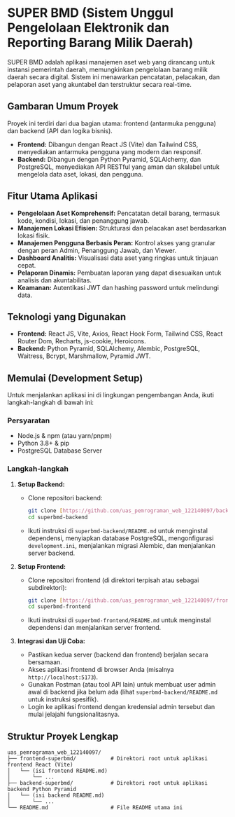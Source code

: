 # SUPER BMD (Sistem Unggul Pengelolaan Elektronik dan Reporting Barang Milik Daerah)

SUPER BMD adalah aplikasi manajemen aset web yang dirancang untuk instansi pemerintah daerah, memungkinkan pengelolaan barang milik daerah secara digital. Sistem ini menawarkan pencatatan, pelacakan, dan pelaporan aset yang akuntabel dan terstruktur secara real-time.

## Gambaran Umum Proyek

Proyek ini terdiri dari dua bagian utama: frontend (antarmuka pengguna) dan backend (API dan logika bisnis).

* **Frontend:** Dibangun dengan React JS (Vite) dan Tailwind CSS, menyediakan antarmuka pengguna yang modern dan responsif.
* **Backend:** Dibangun dengan Python Pyramid, SQLAlchemy, dan PostgreSQL, menyediakan API RESTful yang aman dan skalabel untuk mengelola data aset, lokasi, dan pengguna.

## Fitur Utama Aplikasi

* **Pengelolaan Aset Komprehensif:** Pencatatan detail barang, termasuk kode, kondisi, lokasi, dan penanggung jawab.
* **Manajemen Lokasi Efisien:** Strukturasi dan pelacakan aset berdasarkan lokasi fisik.
* **Manajemen Pengguna Berbasis Peran:** Kontrol akses yang granular dengan peran Admin, Penanggung Jawab, dan Viewer.
* **Dashboard Analitis:** Visualisasi data aset yang ringkas untuk tinjauan cepat.
* **Pelaporan Dinamis:** Pembuatan laporan yang dapat disesuaikan untuk analisis dan akuntabilitas.
* **Keamanan:** Autentikasi JWT dan hashing password untuk melindungi data.

## Teknologi yang Digunakan

* **Frontend:** React JS, Vite, Axios, React Hook Form, Tailwind CSS, React Router Dom, Recharts, js-cookie, Heroicons.
* **Backend:** Python Pyramid, SQLAlchemy, Alembic, PostgreSQL, Waitress, Bcrypt, Marshmallow, Pyramid JWT.

## Memulai (Development Setup)

Untuk menjalankan aplikasi ini di lingkungan pengembangan Anda, ikuti langkah-langkah di bawah ini:

### Persyaratan

* Node.js & npm (atau yarn/pnpm)
* Python 3.8+ & pip
* PostgreSQL Database Server

### Langkah-langkah

1.  **Setup Backend:**
    * Clone repositori backend:
        ```bash
        git clone [https://github.com/uas_pemrograman_web_122140097/backend-superbmd.git](https://github.com/uas_pemrograman_web_122140097/backend-superbmd.git)
        cd superbmd-backend
        ```
    * Ikuti instruksi di `superbmd-backend/README.md` untuk menginstal dependensi, menyiapkan database PostgreSQL, mengonfigurasi `development.ini`, menjalankan migrasi Alembic, dan menjalankan server backend.

2.  **Setup Frontend:**
    * Clone repositori frontend (di direktori terpisah atau sebagai subdirektori):
        ```bash
        git clone [https://github.com/uas_pemrograman_web_122140097/frontend-superbmd.git](https://github.com/uas_pemrograman_web_122140097/frontend-superbmd.git)
        cd superbmd-frontend
        ```
    * Ikuti instruksi di `superbmd-frontend/README.md` untuk menginstal dependensi dan menjalankan server frontend.

3.  **Integrasi dan Uji Coba:**
    * Pastikan kedua server (backend dan frontend) berjalan secara bersamaan.
    * Akses aplikasi frontend di browser Anda (misalnya `http://localhost:5173`).
    * Gunakan Postman (atau tool API lain) untuk membuat user admin awal di backend jika belum ada (lihat `superbmd-backend/README.md` untuk instruksi spesifik).
    * Login ke aplikasi frontend dengan kredensial admin tersebut dan mulai jelajahi fungsionalitasnya.

## Struktur Proyek Lengkap
```
uas_pemrograman_web_122140097/
├── frontend-superbmd/           # Direktori root untuk aplikasi frontend React (Vite)
│   └── (isi frontend README.md)
│       └── ...
├── backend-superbmd/            # Direktori root untuk aplikasi backend Python Pyramid
│   └── (isi backend README.md)
│       └── ...
└── README.md                    # File README utama ini
```